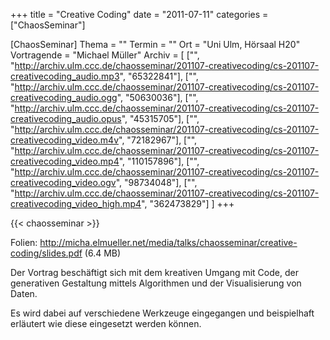 +++
title = "Creative Coding"
date = "2011-07-11"
categories = ["ChaosSeminar"]

[ChaosSeminar]
Thema = ""
Termin = ""
Ort = "Uni Ulm, Hörsaal H20"
Vortragende = "Michael Müller"
Archiv = [
	["", "http://archiv.ulm.ccc.de/chaosseminar/201107-creativecoding/cs-201107-creativecoding_audio.mp3", "65322841"],
	["", "http://archiv.ulm.ccc.de/chaosseminar/201107-creativecoding/cs-201107-creativecoding_audio.ogg", "50630036"],
	["", "http://archiv.ulm.ccc.de/chaosseminar/201107-creativecoding/cs-201107-creativecoding_audio.opus", "45315705"],
	["", "http://archiv.ulm.ccc.de/chaosseminar/201107-creativecoding/cs-201107-creativecoding_video.m4v", "72182967"],
	["", "http://archiv.ulm.ccc.de/chaosseminar/201107-creativecoding/cs-201107-creativecoding_video.mp4", "110157896"],
	["", "http://archiv.ulm.ccc.de/chaosseminar/201107-creativecoding/cs-201107-creativecoding_video.ogv", "98734048"],
	["", "http://archiv.ulm.ccc.de/chaosseminar/201107-creativecoding/cs-201107-creativecoding_video_high.mp4", "362473829"]
	]
+++

{{< chaosseminar >}}

Folien: http://micha.elmueller.net/media/talks/chaosseminar/creative-coding/slides.pdf (6.4 MB)

Der Vortrag beschäftigt sich mit dem kreativen Umgang mit Code,
der generativen Gestaltung mittels Algorithmen und der Visualisierung von Daten.

Es wird dabei auf verschiedene Werkzeuge eingegangen und
beispielhaft erläutert wie diese eingesetzt werden können.
